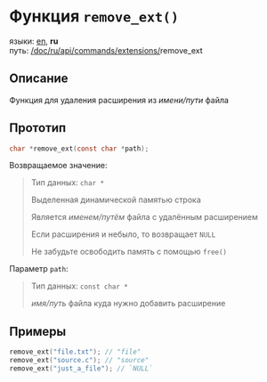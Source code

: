 # Функция `remove_ext()`

языки: [en](/doc/api/commands/extensions/remove_ext.md), **ru**\
путь: [/](/README.md)[doc/](/doc/index.md)[ru/](/doc/ru/index.md)[api/](/doc/ru/api/index.md)[commands/](/doc/ru/api/commands/index.md)[extensions/](/doc/ru/api/commands/extensions/index.md)remove_ext

## Описание

Функция для удаления расширения из _имени/пути_ файла

## Прототип

```c
char *remove_ext(const char *path);
```

Возвращаемое значение:

> Тип данных: `char *`
>
> Выделенная динамической памятью строка
>
> Является _именем/путём_ файла с удалённым расширением
>
> Если расширения и небыло, то возвращает `NULL`
>
> Не забудьте освободить память с помощью `free()`

Параметр `path`:

> Тип данных: `const char *`
>
> _имя/путь_ файла куда нужно добавить расширение

## Примеры

```c
remove_ext("file.txt"); // "file"
remove_ext("source.c"); // "source"
remove_ext("just_a_file"); // `NULL`
```